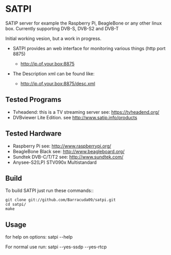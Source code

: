 # SATPI
SATIP server for example the Raspberry Pi, BeagleBone or any other linux box.
Currently supporting DVB-S, DVB-S2 and DVB-T

Initial working vesion, but a work in progress.

- SATPI provides an web interface for monitoring various things (http port 8875)
	- http://ip.of.your.box:8875

- The Description xml can be found like:
	- http://ip.of.your.box:8875/desc.xml

Tested Programs
---------------
- Tvheadend: this is a TV streaming server see: https://tvheadend.org/
- DVBviewer Lite Edition. see http://www.satip.info/products

Tested Hardware
---------------
- Raspberry Pi see: http://www.raspberrypi.org/
- BeagleBone Black see: http://www.beagleboard.org/
- Sundtek DVB-C/T/T2 see: http://www.sundtek.com/
- Anysee-S2(LP) STV090x Multistandard

Build
-----
To build SATPI just run these commands::

    git clone git://github.com/Barracuda09/satpi.git
    cd satpi/
    make

Usage
-----

for help on options:  satpi --help

For normal use run:  satpi --yes-ssdp --yes-rtcp

